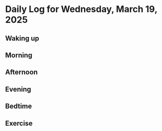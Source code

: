 # Daily Log for Wednesday, March 19, 2025

## Waking up

## Morning

## Afternoon

## Evening

## Bedtime

## Exercise
